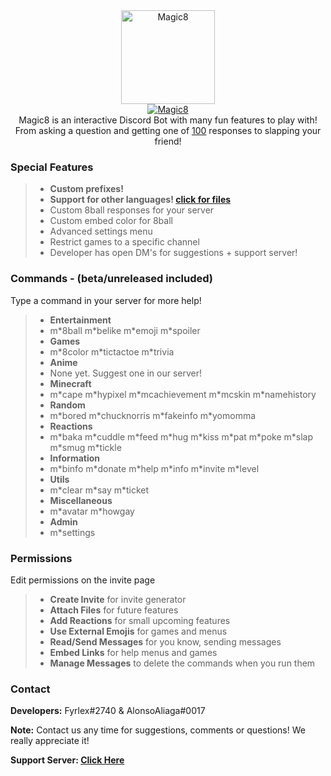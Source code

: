 <div align="center">
<img src="https://i.imgur.com/5zAi5QU.png" width="150" height="150" alt="Magic8" class="center">
<br>
<a href="https://top.gg/bot/484148705507934208" >
  <img src="https://top.gg/api/widget/484148705507934208.svg?usernamecolor=9a00ff&topcolor=1F1F1F" alt="Magic8" />
</a><br>
</div>


<div align="center">
  Magic8 is an interactive Discord Bot with many fun features to play with! From asking a question and getting one of <u>100</u> responses to slapping your friend!<br>
</div>


### Special Features
> - **Custom prefixes!**
> - **Support for other languages! [click for files](https://github.com/Fyrlex/Magic8/tree/master/languages)**
> - Custom 8ball responses for your server
> - Custom embed color for 8ball
> - Advanced settings menu
> - Restrict games to a specific channel
> - Developer has open DM's for suggestions + support server!


### Commands - (beta/unreleased included)
<p>Type a command in your server for more help!</p>

> - **Entertainment**
> - m\*8ball m\*belike m\*emoji m\*spoiler
> - **Games**
> - m\*8color m\*tictactoe m\*trivia
> - **Anime**
> - None yet. Suggest one in our server!
> - **Minecraft**
> - m\*cape m\*hypixel m\*mcachievement m\*mcskin m\*namehistory
> - **Random**
> - m\*bored m\*chucknorris m\*fakeinfo m\*yomomma
> - **Reactions**
> - m\*baka m\*cuddle m\*feed m\*hug m\*kiss m\*pat m\*poke m\*slap m\*smug m\*tickle
> - **Information**
> - m\*binfo m\*donate m\*help m\*info m\*invite m\*level
> - **Utils**
> - m\*clear m\*say m\*ticket
> - **Miscellaneous**
> - m\*avatar m\*howgay
> - **Admin**
> - m\*settings

### Permissions
<p>Edit permissions on the invite page</p>

> - **Create Invite** for invite generator
> - **Attach Files** for future features
> - **Add Reactions** for small upcoming features
> - **Use External Emojis** for games and menus
> - **Read/Send Messages** for you know, sending messages
> - **Embed Links** for help menus and games
> - **Manage Messages** to delete the commands when you run them 


### Contact
**Developers:** Fyrlex#2740 & AlonsoAliaga#0017

**Note:** Contact us any time for suggestions, comments or questions! We really appreciate it!

**Support Server: [Click Here](https://dicsord.gg/MYKfu5Q)**
